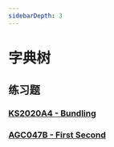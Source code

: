 ```yaml
---
sidebarDepth: 3
---
```


# 字典树

## 练习题

### [KS2020A4 - Bundling](https://codingcompetitions.withgoogle.com/kickstart/round/000000000019ffc7/00000000001d3ff3)

### [AGC047B - First Second](https://atcoder.jp/contests/agc047/tasks/agc047_b)
